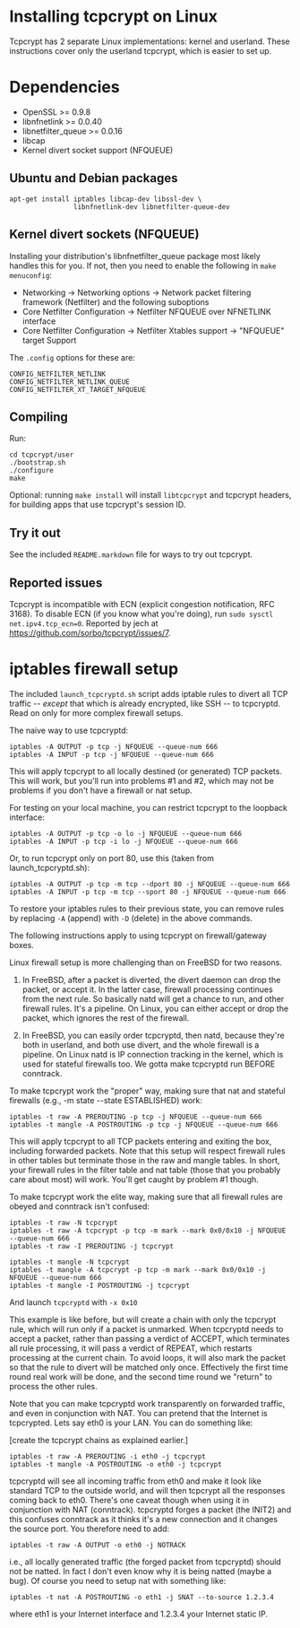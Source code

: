 Installing tcpcrypt on Linux
============================

Tcpcrypt has 2 separate Linux implementations: kernel and userland. These
instructions cover only the userland tcpcrypt, which is easier to set up.


Dependencies
============

 * OpenSSL >= 0.9.8
 * libnfnetlink >= 0.0.40
 * libnetfilter_queue >= 0.0.16
 * libcap
 * Kernel divert socket support (NFQUEUE)


Ubuntu and Debian packages
--------------------------
    apt-get install iptables libcap-dev libssl-dev \
                    libnfnetlink-dev libnetfilter-queue-dev


Kernel divert sockets (NFQUEUE)
-------------------------------

Installing your distribution's libnfnetfilter_queue package most likely handles
this for you. If not, then you need to enable the following in `make
menuconfig`:

* Networking -> Networking options -> Network packet filtering framework (Netfilter) and the following suboptions
* Core Netfilter Configuration -> Netfilter NFQUEUE over NFNETLINK interface
* Core Netfilter Configuration -> Netfilter Xtables support -> "NFQUEUE" target Support

The `.config` options for these are:

    CONFIG_NETFILTER_NETLINK
    CONFIG_NETFILTER_NETLINK_QUEUE
    CONFIG_NETFILTER_XT_TARGET_NFQUEUE


Compiling
---------

Run:

    cd tcpcrypt/user
    ./bootstrap.sh
    ./configure
    make

Optional: running `make install` will install `libtcpcrypt` and tcpcrypt
headers, for building apps that use tcpcrypt's session ID.


Try it out
----------

See the included `README.markdown` file for ways to try out tcpcrypt.


Reported issues
---------------

Tcpcrypt is incompatible with ECN (explicit congestion notification, RFC 3168). To disable ECN (if you know what you're doing), run `sudo sysctl net.ipv4.tcp_ecn=0`. Reported by jech at https://github.com/sorbo/tcpcrypt/issues/7.


iptables firewall setup
=======================

The included `launch_tcpcryptd.sh` script adds iptable rules to divert all TCP
traffic -- *except* that which is already encrypted, like SSH -- to tcpcryptd.
Read on only for more complex firewall setups.

The naive way to use tcpcryptd:

    iptables -A OUTPUT -p tcp -j NFQUEUE --queue-num 666
    iptables -A INPUT -p tcp -j NFQUEUE --queue-num 666

This will apply tcpcrypt to all locally destined (or generated) TCP packets.
This will work, but you'll run into problems #1 and #2, which may not be
problems if you don't have a firewall or nat setup.

For testing on your local machine, you can restrict tcpcrypt to the loopback interface:

    iptables -A OUTPUT -p tcp -o lo -j NFQUEUE --queue-num 666
    iptables -A INPUT -p tcp -i lo -j NFQUEUE --queue-num 666

Or, to run tcpcrypt only on port 80, use this (taken from launch_tcpcryptd.sh):
    
    iptables -A OUTPUT -p tcp -m tcp --dport 80 -j NFQUEUE --queue-num 666
    iptables -A INPUT -p tcp -m tcp --sport 80 -j NFQUEUE --queue-num 666    

To restore your iptables rules to their previous state, you can remove rules by
replacing `-A` (append) with `-D` (delete) in the above commands.

The following instructions apply to using tcpcrypt on firewall/gateway boxes.

Linux firewall setup is more challenging than on FreeBSD for two reasons.

   1. In FreeBSD, after a packet is diverted, the divert daemon can drop the
      packet, or accept it. In the latter case, firewall processing continues
      from the next rule. So basically natd will get a chance to run, and other
      firewall rules. It's a pipeline. On Linux, you can either accept or drop
      the packet, which ignores the rest of the firewall.

   2. In FreeBSD, you can easily order tcpcryptd, then natd, because they're
      both in userland, and both use divert, and the whole firewall is a
      pipeline. On Linux natd is IP connection tracking in the kernel, which is
      used for stateful firewalls too. We gotta make tcpcryptd run BEFORE
      conntrack.

To make tcpcrypt work the "proper" way, making sure that nat and stateful
firewalls (e.g., -m state --state ESTABLISHED) work:

    iptables -t raw -A PREROUTING -p tcp -j NFQUEUE --queue-num 666
    iptables -t mangle -A POSTROUTING -p tcp -j NFQUEUE --queue-num 666

This will apply tcpcrypt to all TCP packets entering and exiting the box,
including forwarded packets.  Note that this setup will respect firewall
rules in other tables but terminate those in the raw and mangle tables.  In
short, your firewall rules in the filter table and nat table (those that you
probably care about most) will work.  You'll get caught by problem #1 though.

To make tcpcrypt work the elite way, making sure that all firewall rules are
obeyed and conntrack isn't confused:

    iptables -t raw -N tcpcrypt
    iptables -t raw -A tcpcrypt -p tcp -m mark --mark 0x0/0x10 -j NFQUEUE --queue-num 666
    iptables -t raw -I PREROUTING -j tcpcrypt

    iptables -t mangle -N tcpcrypt
    iptables -t mangle -A tcpcrypt -p tcp -m mark --mark 0x0/0x10 -j NFQUEUE --queue-num 666
    iptables -t mangle -I POSTROUTING -j tcpcrypt
 
And launch `tcpcryptd` with `-x 0x10`

This example is like before, but will create a chain with only the tcpcrypt
rule, which will run only if a packet is unmarked.  When tcpcryptd needs to
accept a packet, rather than passing a verdict of ACCEPT, which terminates
all rule processing, it will pass a verdict of REPEAT, which restarts
processing at the current chain.  To avoid loops, it will also mark the
packet so that the rule to divert will be matched only once.  Effectively the
first time round real work will be done, and the second time round we
"return" to process the other rules.

Note that you can make tcpcryptd work transparently on forwarded traffic, and
even in conjunction with NAT.  You can pretend that the Internet is
tcpcrypted.  Lets say eth0 is your LAN.  You can do something like:

[create the tcpcrypt chains as explained earlier.]

    iptables -t raw -A PREROUTING -i eth0 -j tcpcrypt
    iptables -t mangle -A POSTROUTING -o eth0 -j tcpcrypt

tcpcryptd will see all incoming traffic from eth0 and make it look like
standard TCP to the outside world, and will then tcpcrypt all the responses
coming back to eth0.  There's one caveat though when using it in conjunction
with NAT (conntrack).  tcpcryptd forges a packet (the INIT2) and this
confuses conntrack as it thinks it's a new connection and it changes the
source port.  You therefore need to add:

    iptables -t raw -A OUTPUT -o eth0 -j NOTRACK

i.e., all locally generated traffic (the forged packet from tcpcryptd) should
not be natted.  In fact I don't even know why it is being natted (maybe a
bug).  Of course you need to setup nat with something like:

    iptables -t nat -A POSTROUTING -o eth1 -j SNAT --to-source 1.2.3.4

where eth1 is your Internet interface and 1.2.3.4 your Internet static IP.
